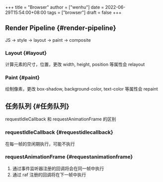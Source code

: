 +++
title = "Browser"
author = ["wenhu"]
date = 2022-06-29T15:54:00+08:00
tags = ["browser"]
draft = false
+++

## Render Pipeline {#render-pipeline}

JS -&gt; style -&gt; layout -&gt; paint -&gt; composite


### Layout {#layout}

计算元素的尺寸，位置，更改 width, height, position 等属性会 relayout


### Paint {#paint}

绘制像素，更改 box-shadow, background-color, text-color 等属性会 repaint


## 任务队列 {#任务队列}

requestIdleCallback 和 requestAnimationFrame 的区别


### requestIdleCallback {#requestidlecallback}

在每一帧的空闲期执行，可能不执行


### requestAnimationFrame {#requestanimationframe}

1.  通过事件监听器注册的回调将会在同一帧中执行
2.  通过 raf 注册的回调将在下一帧中执行
